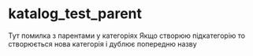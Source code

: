 # katalog_test_parent
 Тут помилка з парентами у категоріях
Якщо створюю підкатегорію то створюється нова категорія і дублює попередню назву
